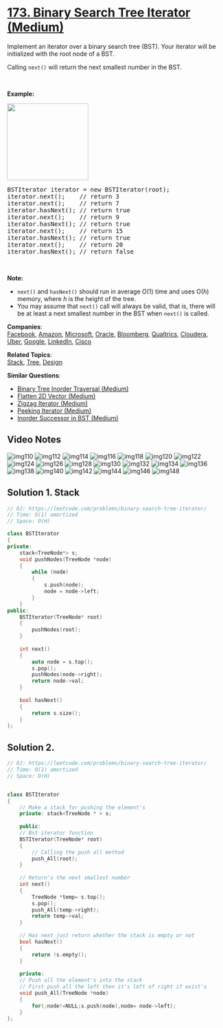 # [173. Binary Search Tree Iterator (Medium)](https://leetcode.com/problems/binary-search-tree-iterator/)

<p>Implement an iterator over a binary search tree (BST). Your iterator will be initialized with the root node of a BST.</p>

<p>Calling <code>next()</code> will return the next smallest number in the BST.</p>

<p>&nbsp;</p>

<ul>
</ul>

<p><strong>Example:</strong></p>

<p><strong><img alt="" src="https://assets.leetcode.com/uploads/2018/12/25/bst-tree.png" style="width: 189px; height: 178px;"></strong></p>

<pre>BSTIterator iterator = new BSTIterator(root);
iterator.next();    // return 3
iterator.next();    // return 7
iterator.hasNext(); // return true
iterator.next();    // return 9
iterator.hasNext(); // return true
iterator.next();    // return 15
iterator.hasNext(); // return true
iterator.next();    // return 20
iterator.hasNext(); // return false
</pre>

<p>&nbsp;</p>

<p><b>Note:</b></p>

<ul>
	<li><code>next()</code> and <code>hasNext()</code> should run in average O(1) time and uses O(<i>h</i>) memory, where <i>h</i> is the height of the tree.</li>
	<li>You may assume that&nbsp;<code>next()</code>&nbsp;call&nbsp;will always be valid, that is, there will be at least a next smallest number in the BST when <code>next()</code> is called.</li>
</ul>


**Companies**:  
[Facebook](https://leetcode.com/company/facebook), [Amazon](https://leetcode.com/company/amazon), [Microsoft](https://leetcode.com/company/microsoft), [Oracle](https://leetcode.com/company/oracle), [Bloomberg](https://leetcode.com/company/bloomberg), [Qualtrics](https://leetcode.com/company/qualtrics), [Cloudera](https://leetcode.com/company/cloudera), [Uber](https://leetcode.com/company/uber), [Google](https://leetcode.com/company/google), [LinkedIn](https://leetcode.com/company/linkedin), [Cisco](https://leetcode.com/company/cisco)

**Related Topics**:  
[Stack](https://leetcode.com/tag/stack/), [Tree](https://leetcode.com/tag/tree/), [Design](https://leetcode.com/tag/design/)

**Similar Questions**:
* [Binary Tree Inorder Traversal (Medium)](https://leetcode.com/problems/binary-tree-inorder-traversal/)
* [Flatten 2D Vector (Medium)](https://leetcode.com/problems/flatten-2d-vector/)
* [Zigzag Iterator (Medium)](https://leetcode.com/problems/zigzag-iterator/)
* [Peeking Iterator (Medium)](https://leetcode.com/problems/peeking-iterator/)
* [Inorder Successor in BST (Medium)](https://leetcode.com/problems/inorder-successor-in-bst/)

## Video Notes

![img110](https://user-images.githubusercontent.com/37560890/170564027-79a0646b-4922-4bbe-8925-91956604f350.jpg)
![img112](https://user-images.githubusercontent.com/37560890/170564038-f3e25847-1180-416f-a561-ae2ab7ab8c4b.jpg)
![img114](https://user-images.githubusercontent.com/37560890/170564042-3af24a1d-e129-49d5-83af-4cacab319bde.jpg)
![img116](https://user-images.githubusercontent.com/37560890/170564043-2ee1c0f2-6921-4b86-be93-38c3ef08f123.jpg)
![img118](https://user-images.githubusercontent.com/106215989/170564081-b4258487-f8b7-4560-87c9-58ac2353380c.jpg)
![img120](https://user-images.githubusercontent.com/106215989/170564090-51eaecf6-af6b-4d22-9679-b4cb41a5df32.jpg)
![img122](https://user-images.githubusercontent.com/106215989/170564094-c17841e2-7e25-4120-8e3e-4c3317e5aeab.jpg)
![img124](https://user-images.githubusercontent.com/106215989/170564095-29a12795-07ea-4c4f-899a-fb163b35fe7a.jpg)
![img126](https://user-images.githubusercontent.com/106215989/170564097-e7c1cce0-a75f-42ff-ac1d-40b2d35c17b9.jpg)
![img128](https://user-images.githubusercontent.com/106215989/170564100-f5e82f46-f1c4-4e38-827f-3405158af99d.jpg)
![img130](https://user-images.githubusercontent.com/106215989/170564102-95017f3b-96cc-4377-bd24-dac6b559c5dd.jpg)
![img132](https://user-images.githubusercontent.com/106215989/170564105-e33ba61c-4e9b-4c34-93d6-d5dddbad9e3f.jpg)
![img134](https://user-images.githubusercontent.com/106215989/170564106-fd485074-a483-4d32-bd98-726515111826.jpg)
![img136](https://user-images.githubusercontent.com/106215989/170564108-2e1b78a6-6845-42a9-9f99-b066bdb8bb45.jpg)
![img138](https://user-images.githubusercontent.com/106215989/170564110-6a128fdd-8ba7-4338-a3a0-dba4392bdbc8.jpg)
![img140](https://user-images.githubusercontent.com/106215989/170564112-eac30e8e-6763-4707-b5bd-b3d81b308314.jpg)
![img142](https://user-images.githubusercontent.com/106215989/170564117-62637c98-5f6d-4140-ace3-f4a55afb34a8.jpg)
![img144](https://user-images.githubusercontent.com/106215989/170564121-21a3edae-91c3-4870-9739-da7b69fdf634.jpg)
![img146](https://user-images.githubusercontent.com/106215989/170564125-afab7b6b-c3c4-4609-b04d-edd2c733be47.jpg)
![img148](https://user-images.githubusercontent.com/106215989/170564129-a614e2b1-d2f0-42f0-bbb4-15af1e28cb7a.jpg)

## Solution 1. Stack

```cpp
// OJ: https://leetcode.com/problems/binary-search-tree-iterator/
// Time: O(1) amortized
// Space: O(H)

class BSTIterator
{
private:
    stack<TreeNode*> s;
    void pushNodes(TreeNode *node) 
    {
        while (node) 
        {
            s.push(node);
            node = node->left;
        }
    }
public:
    BSTIterator(TreeNode* root) 
    {
        pushNodes(root);
    }
    
    int next() 
    {
        auto node = s.top();
        s.pop();
        pushNodes(node->right);
        return node->val;
    }
    
    bool hasNext() 
    {
        return s.size();
    }
};
```

## Solution 2. 

```cpp
// OJ: https://leetcode.com/problems/binary-search-tree-iterator/
// Time: O(1) amortized
// Space: O(H)


class BSTIterator 
{
    // Make a stack for pushing the element's
    private: stack<TreeNode * > s;
    
    public:
    // Bst iterator function
    BSTIterator(TreeNode* root) 
    {
        // Calling the push all method
        push_All(root);  
    }
    
    // Return's the next smallest number
    int next() 
    {
        TreeNode *temp= s.top();
        s.pop();
        push_All(temp->right);
        return temp->val;
    }
    
    // Has next just return whether the stack is empty or not
    bool hasNext() 
    {
        return !s.empty();
    }
    
    private:
    // Push all the element's into the stack
    // First push all the left then it's left of right if exist's
    void push_All(TreeNode *node)
    {
        for(;node!=NULL;s.push(node),node= node->left);
    }
};

```
